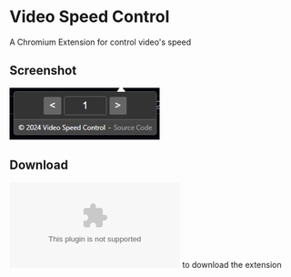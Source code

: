 # Video Speed Control

A Chromium Extension for control video's speed

## Screenshot

![screenshit](https://raw.githubusercontent.com/lullaby6/video-speed-control/main/images/screenshot.png)

## Download

![Click Me](https://github.com/lullaby6/video-speed-control/archive/refs/tags/v1.0.0.zip) to download the extension